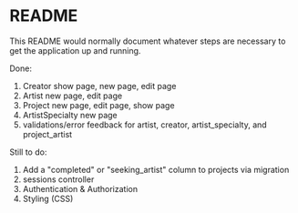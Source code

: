# README

This README would normally document whatever steps are necessary to get the
application up and running.


Done:
1. Creator show page, new page, edit page
2. Artist new page, edit page
3. Project new page, edit page, show page
4. ArtistSpecialty new page 
5. validations/error feedback for artist, creator, artist_specialty, and project_artist

Still to do: 
1. Add a "completed" or "seeking_artist" column to projects via migration 
2. sessions controller
3. Authentication & Authorization
4. Styling (CSS)
